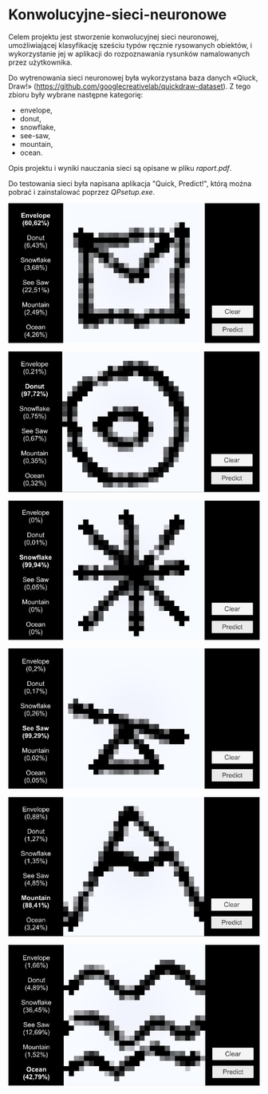 # Konwolucyjne-sieci-neuronowe

Celem projektu jest stworzenie konwolucyjnej sieci neuronowej, umożliwiającej klasyfikację sześciu typów ręcznie rysowanych obiektów, i wykorzystanie jej w aplikacji do rozpoznawania rysunków namalowanych przez użytkownika.

Do wytrenowania sieci neuronowej była wykorzystana baza danych «Qiuck, Draw!» (https://github.com/googlecreativelab/quickdraw-dataset). Z tego zbioru były wybrane następne kategorię:
* envelope,
* donut,
* snowflake,
* see-saw,
* mountain,
* ocean.

Opis projektu i wyniki nauczania sieci są opisane w pliku _raport.pdf_.

Do testowania sieci była napisana aplikacja "Quick, Predict!", którą można pobrać i zainstalować poprzez _QPsetup.exe_.

![](screenshots/1.png)

![](screenshots/2.png)

![](screenshots/3.png)

![](screenshots/4.png)

![](screenshots/5.png)

![](screenshots/6.png)
